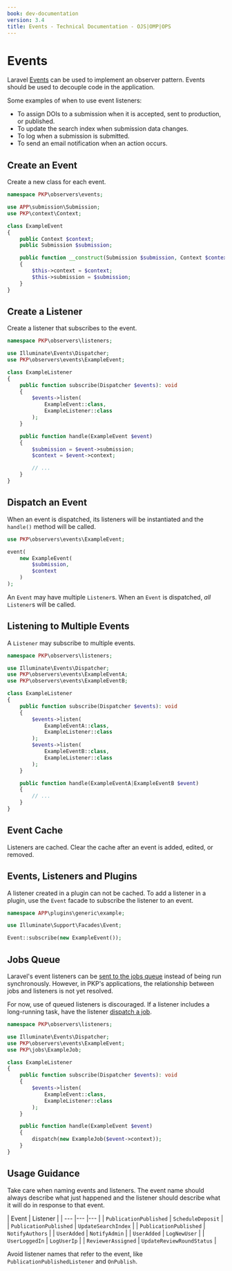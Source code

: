 ```yaml
---
book: dev-documentation
version: 3.4
title: Events - Technical Documentation - OJS|OMP|OPS
---
```


# Events

Laravel [Events](https://laravel.com/docs/9.x/events) can be used to implement an observer pattern. Events should be used to decouple code in the application.

Some examples of when to use event listeners:

- To assign DOIs to a submission when it is accepted, sent to production, or published.
- To update the search index when submission data changes.
- To log when a submission is submitted.
- To send an email notification when an action occurs.

## Create an Event

Create a new class for each event.

```php
namespace PKP\observers\events;

use APP\submission\Submission;
use PKP\context\Context;

class ExampleEvent
{
    public Context $context;
    public Submission $submission;

    public function __construct(Submission $submission, Context $context)
    {
        $this->context = $context;
        $this->submission = $submission;
    }
}
```

## Create a Listener

Create a listener that subscribes to the event.

```php
namespace PKP\observers\listeners;

use Illuminate\Events\Dispatcher;
use PKP\observers\events\ExampleEvent;

class ExampleListener
{
    public function subscribe(Dispatcher $events): void
    {
        $events->listen(
            ExampleEvent::class,
            ExampleListener::class
        );
    }

    public function handle(ExampleEvent $event)
    {
        $submission = $event->submission;
        $context = $event->context;

        // ...
    }
}
```

## Dispatch an Event

When an event is dispatched, its listeners will be instantiated and the `handle()` method will be called.

```php
use PKP\observers\events\ExampleEvent;

event(
    new ExampleEvent(
        $submission,
        $context
    )
);
```

An `Event` may have multiple `Listener`s. When an `Event` is dispatched, _all_ `Listener`s will be called.

## Listening to Multiple Events

A `Listener` may subscribe to multiple events.

```php
namespace PKP\observers\listeners;

use Illuminate\Events\Dispatcher;
use PKP\observers\events\ExampleEventA;
use PKP\observers\events\ExampleEventB;

class ExampleListener
{
    public function subscribe(Dispatcher $events): void
    {
        $events->listen(
            ExampleEventA::class,
            ExampleListener::class
        );
        $events->listen(
            ExampleEventB::class,
            ExampleListener::class
        );
    }

    public function handle(ExampleEventA|ExampleEventB $event)
    {
        // ...
    }
}
```

## Event Cache

Listeners are cached. Clear the cache after an event is added, edited, or removed.

## Events, Listeners and Plugins

A listener created in a plugin can not be cached. To add a listener in a plugin, use the `Event` facade to subscribe the listener to an event.

```php
namespace APP\plugins\generic\example;

use Illuminate\Support\Facades\Event;

Event::subscribe(new ExampleEvent());
```

## Jobs Queue

Laravel's event listeners can be [sent to the jobs queue](https://laravel.com/docs/9.x/events#queued-event-listeners) instead of being run synchronously. However, in PKP's applications, the relationship between jobs and listeners is not yet resolved.

For now, use of queued listeners is discouraged. If a listener includes a long-running task, have the listener [dispatch a job](./utilities-jobs).

```php
namespace PKP\observers\listeners;

use Illuminate\Events\Dispatcher;
use PKP\observers\events\ExampleEvent;
use PKP\jobs\ExampleJob;

class ExampleListener
{
    public function subscribe(Dispatcher $events): void
    {
        $events->listen(
            ExampleEvent::class,
            ExampleListener::class
        );
    }

    public function handle(ExampleEvent $event)
    {
        dispatch(new ExampleJob($event->context));
    }
}
```

## Usage Guidance

Take care when naming events and listeners. The event name should always describe what just happened and the listener should describe what it will do in response to that event.

| Event | Listener |
| --- |--- |--- |
| `PublicationPublished` | `ScheduleDeposit` |
| `PublicationPublished` | `UpdateSearchIndex` |
| `PublicationPublished` | `NotifyAuthors` |
| `UserAdded` | `NotifyAdmin` |
| `UserAdded` | `LogNewUser` |
| `UserLoggedIn` | `LogUserIp` |
| `ReviewerAssigned` | `UpdateReviewRoundStatus` |

Avoid listener names that refer to the event, like `PublicationPublishedListener` and `OnPublish`.
